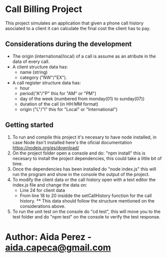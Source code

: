 # Call Billing Project
This project simulates an application that given a phone call history asociated to a client it can calculate the final cost the client has to pay. 

## Considerations during the development
* The origin (international/local) of a call is assume as an atribute in the data of every call. 
* A client structure data has: 
    * name (string)
    * category ("NW"/"EX"). 
* A call register structure data has: 
    * hour
    * period("A"/"P" this for "AM" or "PM")
    * day of the week (numbered from monday(01) to sunday(07))
    * duration of the call (in HH:MM format)
    * origin ("L"/"I" this for "Local" or "International") 

## Getting started 
1. To run and compile this project it's necesary to have node installed, in case Node itsn't installed here's the oficial documentation https://nodejs.org/es/download/ 
2. On the project folder open a console and do: "npm install" this is necesary to install the project dependencies, this could take a little bit of time. 
3. Once the dependencies has been installed do "node index.js" this will run the program and show in the console the output of the project.
4. To modify the client data or the call history open with a text editor the index.js file and change the data on: 
    * Line 24 for client data 
    * From line 18 to 20 insidde the setCallHistory function for the call history. 
    ** This data should follow the structure mentioned on the considerations above. 
5. To run the unit test on the console do "cd test", this will move you to the test folder and do "npm test" on the console to verify the test response. 


# Author: Aida Perez - aida.capeca@gmail.com